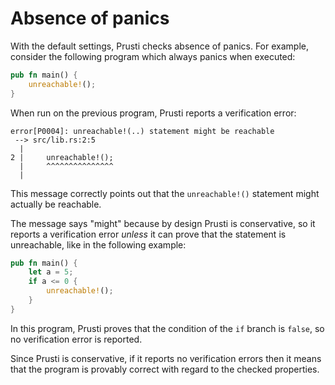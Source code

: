# Absence of panics

With the default settings, Prusti checks absence of panics. For example, consider the following program which always panics when executed:

```rust
pub fn main() {
    unreachable!();
}
```

When run on the previous program, Prusti reports a verification error:

```plain
error[P0004]: unreachable!(..) statement might be reachable
 --> src/lib.rs:2:5
  |
2 |     unreachable!();
  |     ^^^^^^^^^^^^^^^
  |
```

This message correctly points out that the `unreachable!()` statement might actually be reachable.

The message says "might" because by design Prusti is conservative, so it reports a verification error *unless* it can prove that the statement is unreachable, like in the following example:

```rust
pub fn main() {
    let a = 5;
    if a <= 0 {
        unreachable!();
    }
}
```

In this program, Prusti proves that the condition of the `if` branch is `false`, so no verification error is reported.

Since Prusti is conservative, if it reports no verification errors then it means that the program is provably correct with regard to the checked properties.
